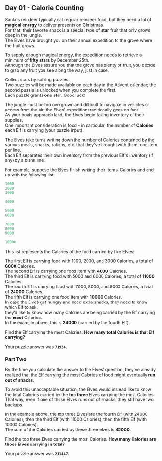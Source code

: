 ## Day 01 - Calorie Counting  
  
Santa's reindeer typically eat regular reindeer food, but they need a lot of [**magical energy**](https://adventofcode.com/2022/day/1) to deliver presents on Christmas.   
For that, their favorite snack is a special type of **star** fruit that only grows deep in the jungle.   
The Elves have brought you on their annual expedition to the grove where the fruit grows.  
  
To supply enough magical energy, the expedition needs to retrieve a minimum of **fifty stars** by December 25th.   
Although the Elves assure you that the grove has plenty of fruit, you decide to grab any fruit you see along the way, just in case.  
  
Collect stars by solving puzzles.   
Two puzzles will be made available on each day in the Advent calendar; the second puzzle is unlocked when you complete the first.   
Each puzzle grants **one star**. Good luck!  
  
The jungle must be too overgrown and difficult to navigate in vehicles or access from the air; the Elves' expedition traditionally goes on foot.   
As your boats approach land, the Elves begin taking inventory of their supplies.   
One important consideration is food - in particular, the number of **Calories** each Elf is carrying (your puzzle input).  
  
The Elves take turns writing down the number of Calories contained by the various meals, snacks, rations, etc. that they've brought with them, one item per line.   
Each Elf separates their own inventory from the previous Elf's inventory (if any) by a blank line.  
  
For example, suppose the Elves finish writing their items' Calories and end up with the following list:  
  
``` ruby
1000  
2000  
3000  
  
4000  
  
5000  
6000  
  
7000  
8000  
9000  
  
10000  
```  
  
This list represents the Calories of the food carried by five Elves:  
  
The first Elf is carrying food with 1000, 2000, and 3000 Calories, a total of **6000** Calories.  
The second Elf is carrying one food item with **4000** Calories.  
The third Elf is carrying food with 5000 and 6000 Calories, a total of **11000** Calories.  
The fourth Elf is carrying food with 7000, 8000, and 9000 Calories, a total of **24000** Calories.  
The fifth Elf is carrying one food item with **10000** Calories.  
In case the Elves get hungry and need extra snacks, they need to know which Elf to ask:   
they'd like to know how many Calories are being carried by the Elf carrying the **most** Calories.   
In the example above, this is **24000** (carried by the fourth Elf).  
  
Find the Elf carrying the most Calories.
 **How many total Calories is that Elf carrying?**  
  
Your puzzle answer was  **`71934`**.  
  
### Part Two   
  
By the time you calculate the answer to the Elves' question, they've already realized that the Elf carrying the most Calories of food might eventually **run out of snacks**.  
  
To avoid this unacceptable situation, the Elves would instead like to know the total Calories carried by the **top three** Elves carrying the most Calories.   
That way, even if one of those Elves runs out of snacks, they still have two backups.  
  
In the example above, the top three Elves are the fourth Elf (with 24000 Calories), then the third Elf (with 11000 Calories), then the fifth Elf (with 10000 Calories).   
The sum of the Calories carried by these three elves is **45000**.  
  
Find the top three Elves carrying the most Calories. 
**How many Calories are those Elves carrying in total**?  
  
Your puzzle answer was  **`211447`**.